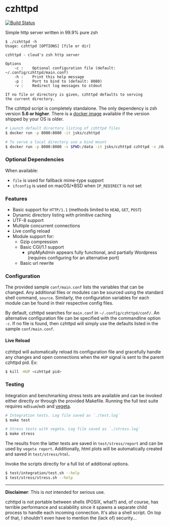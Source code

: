 # czhttpd

[![Build Status](https://travis-ci.org/jsks/czhttpd.svg?branch=master)](https://travis-ci.org/jsks/czhttpd)

Simple http server written in 99.9% pure zsh

```
$ ./czhttpd -h
Usage: czhttpd [OPTIONS] [file or dir]

czhttpd - cloud's zsh http server

Options
    -c :    Optional configuration file (default: ~/.config/czhttpd/main.conf)
    -h :    Print this help message
    -p :    Port to bind to (default: 8080)
    -v :    Redirect log messages to stdout

If no file or directory is given, czhttpd defaults to serving
the current directory.
```

The czhttpd script is completely standalone. The only dependency is zsh version **5.6 or higher**. There is a
[docker image](https://hub.docker.com/r/jsks/czhttpd) available if the version shipped by your OS is older.

```sh
# Launch default directory listing of czhttpd files
$ docker run -p 8080:8080 -it jsks/czhttpd

# To serve a local directory use a bind mount
$ docker run -p 8080:8080 -v $PWD:/data -it jsks/czhttpd czhttpd -v /data
```

### Optional Dependencies

When available:

- `file` is used for fallback mime-type support
- `ifconfig` is used on macOS/\*BSD when `IP_REDIRECT` is not set

### Features

- Basic support for `HTTP/1.1` (methods limited to `HEAD`, `GET`, `POST`)
- Dynamic directory listing with primitive caching
- UTF-8 support
- Multiple concurrent connections
- Live config reload
- Module support for:
  - Gzip compression
  - Basic CGI/1.1 support
    - phpMyAdmin appears fully functional, and partially Wordpress (requires configuring for an alternative port)
  - Basic url rewrite

### Configuration

The provided sample `conf/main.conf` lists the variables that can be changed. Any additional files or modules can be
sourced using the standard shell command, `source`. Similarly, the configuration variables for each module can be found
in their respective config files.

By default, czhttpd searches for `main.conf` in `~/.config/czhttpd/conf/`. An alternative configuration file can be
specified with the commandline option `-c`. If no file is found, then czhttpd will simply use the defaults listed in the
sample `conf/main.conf`.

#### Live Reload

czhttpd will automatically reload its configuration file and gracefully handle any changes and open connections when the
`HUP` signal is sent to the parent czhttpd pid. Ex:

```sh
$ kill -HUP <czhttpd pid>
```

### Testing

Integration and benchmarking stress tests are available and can be invoked either directly or through the provided
Makefile. Running the full test suite requires `md5sum`/`md5` and [vegeta](https://github.com/tsenart/vegeta).

```sh
# Integration tests. Log file saved as `./test.log`
$ make test

# Stress tests with vegeta. Log file saved as `./stress.log`
$ make stress
```

The results from the latter tests are saved in `test/stress/report` and can be used by `vegeta report`. Additionally,
html plots will be automatically created and saved in `test/stress/html`.

Invoke the scripts directly for a full list of additional options.

```sh
$ test/integration/test.sh --help
$ test/stress/stress.sh --help
```

______________________________________________________________________

**Disclaimer**: This is *not* intended for serious use.

czhttpd is not portable between shells (POSIX, what?) and, of course, has terrible performance and scalability since it
spawns a separate child process to handle each incoming connection. It's also a shell script. On top of that, I
shouldn't even have to mention the (lack of) security...
